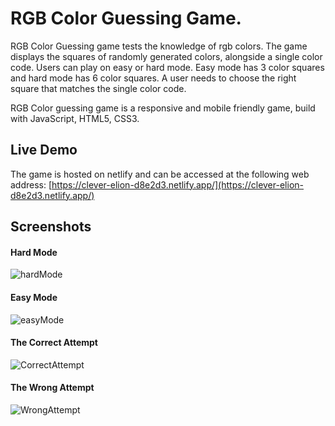 # RGB Color Guessing Game.

RGB Color Guessing game tests the knowledge of rgb colors. The game displays the squares of randomly generated colors, alongside a single color code. Users can play on easy or hard mode. Easy mode has 3 color squares and hard mode has 6 color squares. A user needs to choose the right square that matches the single color code.

RGB Color guessing game is a responsive and mobile friendly game, build with JavaScript, HTML5, CSS3.

## Live Demo

The game is hosted on netlify and can be accessed at the following web address: [https://clever-elion-d8e2d3.netlify.app/](https://clever-elion-d8e2d3.netlify.app/)

## Screenshots

#### Hard Mode

![hardMode](https://user-images.githubusercontent.com/71195337/106394565-33975a00-63cb-11eb-9eae-68a89f360e14.png)

#### Easy Mode 

![easyMode](https://user-images.githubusercontent.com/71195337/106394575-47db5700-63cb-11eb-86d0-59800953f89f.png)

#### The Correct Attempt

![CorrectAttempt](https://user-images.githubusercontent.com/71195337/106394585-617c9e80-63cb-11eb-88d3-b5d9c70d5ccc.png)

#### The Wrong Attempt

![WrongAttempt](https://user-images.githubusercontent.com/71195337/106394602-6e00f700-63cb-11eb-91cc-05a33d687368.png)






